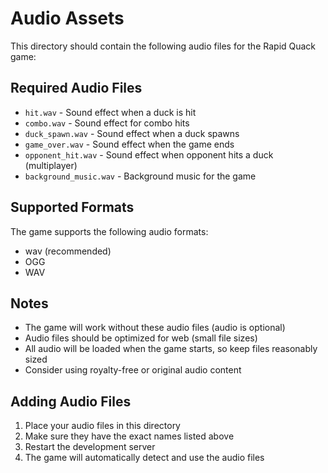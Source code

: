 # Audio Assets

This directory should contain the following audio files for the Rapid Quack game:

## Required Audio Files

- `hit.wav` - Sound effect when a duck is hit
- `combo.wav` - Sound effect for combo hits
- `duck_spawn.wav` - Sound effect when a duck spawns
- `game_over.wav` - Sound effect when the game ends
- `opponent_hit.wav` - Sound effect when opponent hits a duck (multiplayer)
- `background_music.wav` - Background music for the game

## Supported Formats

The game supports the following audio formats:

- wav (recommended)
- OGG
- WAV

## Notes

- The game will work without these audio files (audio is optional)
- Audio files should be optimized for web (small file sizes)
- All audio will be loaded when the game starts, so keep files reasonably sized
- Consider using royalty-free or original audio content

## Adding Audio Files

1. Place your audio files in this directory
2. Make sure they have the exact names listed above
3. Restart the development server
4. The game will automatically detect and use the audio files
